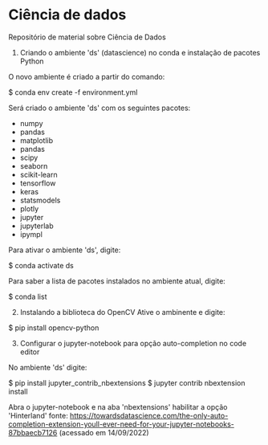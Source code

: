 # Ciência de dados
Repositório de material sobre Ciência de Dados

1) Criando o ambiente 'ds' (datascience) no conda e instalação de pacotes Python

O novo ambiente é criado a partir do comando:

$ conda env create -f environment.yml

Será criado o ambiente 'ds' com os seguintes pacotes:
 - numpy
 - pandas
 - matplotlib
 - pandas
 - scipy
 - seaborn
 - scikit-learn
 - tensorflow
 - keras
 - statsmodels
 - plotly
 - jupyter
 - jupyterlab
 - ipympl

Para ativar o ambiente 'ds', digite:

$ conda activate ds

Para saber a lista de pacotes instalados no ambiente atual, digite:

$ conda list

2) Instalando a biblioteca do OpenCV
Ative o ambinente e digite:

$ pip install opencv-python

3) Configurar o jupyter-notebook para opção auto-completion no code editor

No ambiente 'ds' digite:

$ pip install jupyter_contrib_nbextensions
$ jupyter contrib nbextension install

Abra o jupyter-notebook e na aba 'nbextensions' habilitar a opção 'Hinterland'
fonte: https://towardsdatascience.com/the-only-auto-completion-extension-youll-ever-need-for-your-jupyter-notebooks-87bbaecb7126 (acessado em 14/09/2022)

